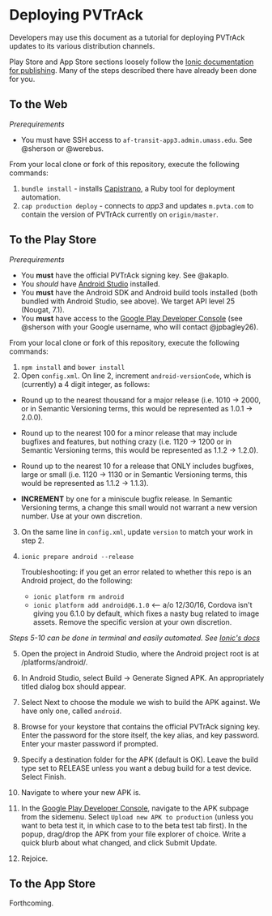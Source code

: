 # Deploying PVTrAck

Developers may use this document as a tutorial for deploying PVTrAck updates to its various distribution channels.

Play Store and App Store sections loosely follow the [Ionic documentation for publishing](http://ionicframework.com/docs/guide/publishing.html). Many of the steps described there have already been done for you.

## To the Web

_Prerequirements_
- You must have SSH access to `af-transit-app3.admin.umass.edu`. See @sherson or @werebus.

From your local clone or fork of this repository, execute the following commands:

1. `bundle install` - installs [Capistrano](http://capistranorb.com/), a Ruby tool for deployment automation.
2. `cap production deploy` - connects to _app3_ and updates `m.pvta.com` to contain the version of PVTrAck currently on `origin/master`.

## To the Play Store
_Prerequirements_
- You **must** have the official PVTrAck signing key. See @akaplo.
- You *should* have [Android Studio](https://developer.android.com/studio/index.html) installed.
- You **must** have the Android SDK and Android build tools installed (both bundled with Android Studio, see above). We target API level 25 (Nougat, 7.1).
- You **must** have access to the [Google Play Developer Console](play.google.com/apps/publish) (see @sherson with your Google username, who will contact @jpbagley26).

From your local clone or fork of this repository, execute the following commands:

1. `npm install` and `bower install`
2. Open `config.xml`. On line 2, increment `android-versionCode`, which is (currently) a 4 digit integer, as follows:

  - Round up to the nearest thousand for a major release (i.e. 1010 -> 2000, or in Semantic Versioning terms, this would be represented as 1.0.1 -> 2.0.0).
  
  - Round up to the nearest 100 for a minor release that may include bugfixes and features, but nothing crazy (i.e. 1120 -> 1200 or in Semantic Versioning terms, this would be represented as 1.1.2 -> 1.2.0).

  - Round up to the nearest 10 for a release that ONLY includes bugfixes, large or small (i.e. 1120 -> 1130 or in Semantic Versioning terms, this would be represented as 1.1.2 -> 1.1.3).

  - **INCREMENT** by one for a miniscule bugfix release. In Semantic Versioning terms, a change this small would not warrant a new version number.  Use at your own discretion.
  
 
3. On the same line in `config.xml`, update `version` to match your work in step 2.

 
4. `ionic prepare android --release`
    
    Troubleshooting: if you get an error related to whether this repo is an Android project, do the following:
      - `ionic platform rm android`
      - `ionic platform add android@6.1.0` <-- a/o 12/30/16, Cordova isn't giving you 6.1.0 by default, which fixes a nasty bug related to image assets. Remove the specific version at your own discretion.
      
*Steps 5-10 can be done in terminal and easily automated. See [Ionic's docs](http://ionicframework.com/docs/guide/publishing.html)*
   
5. Open the project in Android Studio, where the Android project root is at /platforms/android/.

6. In Android Studio, select Build -> Generate Signed APK. An appropriately titled dialog box should appear.
7. Select Next to choose the module we wish to build the APK against. We have only one, called `android`.
8. Browse for your keystore that contains the official PVTrAck signing key. Enter the password for the store itself, the key alias, and key password. Enter your master password if prompted.
9. Specify a destination folder for the APK (default is OK). Leave the build type set to RELEASE unless you want a debug build for a test device. Select Finish.
10. Navigate to where your new APK is.
11. In the [Google Play Developer Console](play.google.com/apps/publish), navigate to the APK subpage from the sidemenu.
Select `Upload new APK to production` (unless you want to beta test it, in which case to to the beta test tab first). In the popup, drag/drop the APK from your file explorer of choice.  Write a quick blurb about what changed, and click Submit Update.
12. Rejoice.


## To the App Store
Forthcoming.
